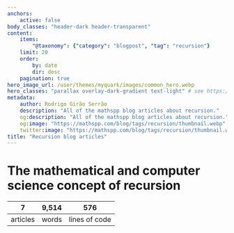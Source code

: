 ```yaml
---
anchors:
    active: false
body_classes: "header-dark header-transparent"
content:
    items:
        "@taxonomy": {"category": "blogpost", "tag": "recursion"}
    limit: 20
    order:
        by: date
        dir: desc
    pagination: true
hero_image_url: /user/themes/myquark/images/common_hero.webp
hero_classes: "parallax overlay-dark-gradient text-light" # see https://demo.getgrav.org/blog-skeleton/blog/hero-classes
metadata:
    author: Rodrigo Girão Serrão
    description: "All of the mathspp blog articles about recursion."
    og:description: "All of the mathspp blog articles about recursion."
    og:image: "https://mathspp.com/blog/tags/recursion/thumbnail.webp"
    twitter:image: "https://mathspp.com/blog/tags/recursion/thumbnail.webp"
title: "Recursion blog articles"
---
```



# The mathematical and computer science concept of recursion


<table class="stats-table">
    <thead>
        <tr>
            <th style="text-align: center;">7</th>
            <th style="text-align: center;">9,514</th>
            <th style="text-align: center;">576</th>
        </tr>
    </thead>
    <tbody>
        <tr>
            <td style="text-align: center;">articles</td>
            <td style="text-align: center;">words</td>
            <td style="text-align: center;">lines of code</td>
        </tr>
    </tbody>
</table>